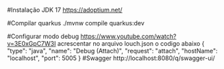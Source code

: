 
#Instalação JDK 17
https://adoptium.net/

#Compilar quarkus
./mvnw compile quarkus:dev

#Configurar modo debug
https://www.youtube.com/watch?v=3E0xGpC7W3I
acrescentar no arquivo louch.json o codigo abaixo
 {
            "type": "java",
            "name": "Debug (Attach)",
            "request": "attach",
            "hostName": "localhost",
            "port": 5005
    }
#Swagger
http://localhost:8080/q/swagger-ui/